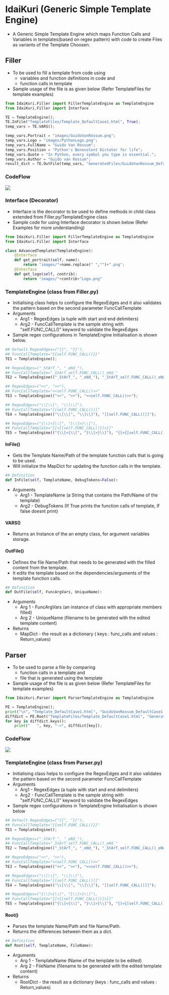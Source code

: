 # IdaiKuri (Generic Simple Template Engine)

- A Generic Simple Template Engine which maps Function Calls and Variables in templates(based on regex pattern) with code to create Files as variants of the Template Choosen.

## Filler

- To be used to fill a template from code using 
   - variables and function definitions in code and
   - function calls in template
- Sample usage of the file is as given below (Refer TemplateFiles for template examples)

```python
from IdaiKuri.Filler import FillerTemplateEngine as TemplateEngine
from IdaiKuri.Filler import Interface

TE = TemplateEngine();
TE.InFile("TemplateFiles/Template_DefaultCase1.html", True); 
temp_vars = TE.VARS();

temp_vars.Portrait = "images/GuidoVanRossum.png";
temp_vars.Logo = "images/PythonLogo.png";
temp_vars.FullName = "Guido Van Rossum";
temp_vars.Position = "Python's Benevolent Dictator for life";
temp_vars.Quote = "In Python, every symbol you type is essential.";
temp_vars.Author = "Guido van Rossum";
result_dict = TE.OutFile(temp_vars, "GeneratedFiles/GuidoVanRossum_DefaultCase1.html");
```
### CodeFlow

![](https://github.com/Palani-SN/IdaiKuri/blob/master/FillerCodeflow.PNG?raw=true)

### Interface (Decorator)

- Interface is the decorator to be used to define methods in child class extended from Filler.py/TemplateEngine class
- Sample code for using Interface decorator is shown below (Refer Examples for more understanding)

```python
from IdaiKuri.Filler import FillerTemplateEngine as TemplateEngine
from IdaiKuri.Filler import Interface

class AdvancedTemplate(TemplateEngine):
	@Interface
	def get_portrait(self, name):
		return "images/"+name.replace(" ","")+".png";
	@Interface
	def get_logo(self, contrib):
		return "images/"+contrib+"Logo.png"
```
### TemplateEngine (class from Filler.py)

- Initialising class helps to configure the RegexEdges and it also validates the pattern based on the second parameter FuncCallTemplate
- Arguments
  - Arg1 - RegexEdges (a tuple with start and end delimiters)
  - Arg2 - FuncCallTemplate is the sample string with "self.FUNC_CALL()" keyword to validate the RegexEdges
- Sample regex configurations in TemplateEngine Initialisation is shown below.

```python
## Default RegexEdges=("{{", "}}"),
## FuncCallTemplate="{{self.FUNC_CALL()}}"
TE1 = TemplateEngine();

## RegexEdges=("_StArT_", "_eNd_"),
## FuncCallTemplate="_StArT_self.FUNC_CALL()_eNd_"
TE2 = TemplateEngine(("_StArT_", "_eNd_"), "_StArT_self.FUNC_CALL()_eNd_");

## RegexEdges=("<<", ">>"),
## FuncCallTemplate="<<self.FUNC_CALL()>>"
TE3 = TemplateEngine(("<<", ">>"), "<<self.FUNC_CALL()>>");

## RegexEdges=("\\[\\[", "\\]\\]"),
## FuncCallTemplate="[[self.FUNC_CALL()]]"
TE4 = TemplateEngine(("\\[\\[", "\\]\\]"), "[[self.FUNC_CALL()]]");

## RegexEdges=("{\\[<{\\[", "}\\]>}\\]"),
## FuncCallTemplate="{[<{[self.FUNC_CALL()}]>}]"
TE5 = TemplateEngine(("{\\[<{\\[", "}\\]>}\\]"), "{[<{[self.FUNC_CALL()}]>}]");
```
#### InFile()

- Gets the Template Name/Path of the template function calls that is going to be used.
- Will initialize the MapDict for updating the function calls in the template.

```python
## Definition
def InFile(self, TemplateName, DebugTokens=False):
```
- Arguments
  - Arg1 - TemplateName (a String that contains the Path/Name of the template)
  - Arg2 - DebugTokens (If True prints the function calls of template, If false doesnt print)

#### VARS()

- Returns an Instance of the an empty class, for argument variables storage.

#### OutFile()

- Defines the file Name/Path that needs to be generated with the filled content from the template.
- It edits the template based on the dependencies/arguments of the template function calls.

```python
## Definition
def OutFile(self, FuncArgVars, UniqueName):
```
- Arguments
  - Arg 1 - FuncArgVars (an instance of class with appropriate members filled)
  - Arg 2 - UniqueName (filename to be generated with the edited template content)
- Returns 
  - MapDict -  the result as a dictionary ( keys : func_calls and values : Return_values)

## Parser

- To be used to parse a file by comparing
  - function calls in a template and
  - file that is generated using the template
- Sample usage of the file is as given below (Refer TemplateFiles for template examples)

```python
from IdaiKuri.Parser import ParserTemplateEngine as TemplateEngine

PE = TemplateEngine();
print("\n", "Template_DefaultCase1.html", "GuidoVanRossum_DefaultCase1.html", "\n");
diffdict = PE.Root("TemplateFiles/Template_DefaultCase1.html", "GeneratedFiles/GuidoVanRossum_DefaultCase1.html");
for key in diffdict.keys():
    print("   ", key, "->", diffdict[key]);
```
### CodeFlow

![](https://github.com/Palani-SN/IdaiKuri/blob/master/ParserCodeflow.PNG?raw=true)

### TemplateEngine (class from Parser.py)

- Initialising class helps to configure the RegexEdges and it also validates the pattern based on the second parameter FuncCallTemplate
- Arguments
  - Arg1 - RegexEdges (a tuple with start and end delimiters)
  - Arg2 - FuncCallTemplate is the sample string with "self.FUNC_CALL()" keyword to validate the RegexEdges
- Sample regex configurations in TemplateEngine Initialisation is shown below

```python
## Default RegexEdges=("{{", "}}"),
## FuncCallTemplate="{{self.FUNC_CALL()}}"
TE1 = TemplateEngine();

## RegexEdges=("_StArT_", "_eNd_"),
## FuncCallTemplate="_StArT_self.FUNC_CALL()_eNd_"
TE2 = TemplateEngine(("_StArT_", "_eNd_"), "_StArT_self.FUNC_CALL()_eNd_");

## RegexEdges=("<<", ">>"),
## FuncCallTemplate="<<self.FUNC_CALL()>>"
TE3 = TemplateEngine(("<<", ">>"), "<<self.FUNC_CALL()>>");

## RegexEdges=("\\[\\[", "\\]\\]"),
## FuncCallTemplate="[[self.FUNC_CALL()]]"
TE4 = TemplateEngine(("\\[\\[", "\\]\\]"), "[[self.FUNC_CALL()]]");

## RegexEdges=("{\\[<{\\[", "}\\]>}\\]"),
## FuncCallTemplate="{[<{[self.FUNC_CALL()}]>}]"
TE5 = TemplateEngine(("{\\[<{\\[", "}\\]>}\\]"), "{[<{[self.FUNC_CALL()}]>}]");
```
#### Root()

- Parses the template Name/Path and file Name/Path.
- Returns the differences between them as a dict.

```python
## Definition
def Root(self, TemplateName, FileName):
```
- Arguments
  - Arg 1 - TemplateName (Name of the template to be edited)
  - Arg 2 - FileName (filename to be generated with the edited template content)
- Returns 
  - RootDict - the result as a dictionary (keys : func_calls and values : Return_values)